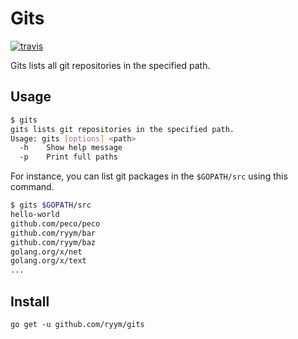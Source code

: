 # Gits

[![travis](https://travis-ci.org/ryym/gits.svg?branch=master)](https://travis-ci.org/ryym/gits)

Gits lists all git repositories in the specified path.

## Usage

```sh
$ gits
gits lists git repositories in the specified path.
Usage: gits [options] <path>
  -h    Show help message
  -p    Print full paths
```

For instance, you can list git packages in the `$GOPATH/src` using this command.

```sh
$ gits $GOPATH/src
hello-world
github.com/peco/peco
github.com/ryym/bar
github.com/ryym/baz
golang.org/x/net
golang.org/x/text
...
```

## Install

```
go get -u github.com/ryym/gits
```
